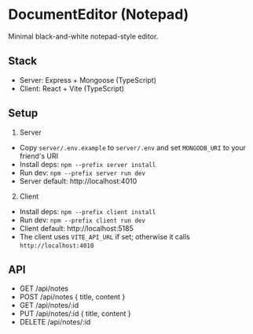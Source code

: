 # DocumentEditor (Notepad)

Minimal black-and-white notepad-style editor.

## Stack

- Server: Express + Mongoose (TypeScript)
- Client: React + Vite (TypeScript)

## Setup

1) Server
- Copy `server/.env.example` to `server/.env` and set `MONGODB_URI` to your friend's URI
- Install deps: `npm --prefix server install`
- Run dev: `npm --prefix server run dev`
- Server default: http://localhost:4010

2) Client
- Install deps: `npm --prefix client install`
- Run dev: `npm --prefix client run dev`
- Client default: http://localhost:5185
- The client uses `VITE_API_URL` if set; otherwise it calls `http://localhost:4010`

## API
- GET    /api/notes
- POST   /api/notes  { title, content }
- GET    /api/notes/:id
- PUT    /api/notes/:id  { title, content }
- DELETE /api/notes/:id

